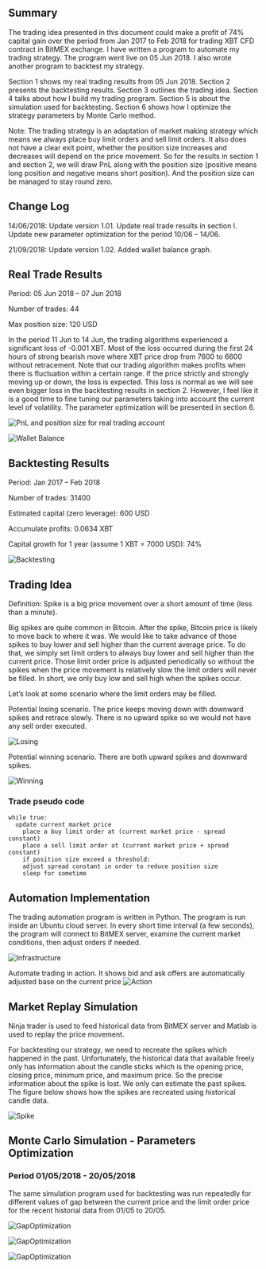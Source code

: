 ## Summary
The trading idea presented in this document could make a profit of 74% capital gain over the period from Jan 2017 to Feb 2018 for trading XBT CFD contract in BitMEX exchange. I have written a program to automate my trading strategy. The program went live on 05 Jun 2018. I also wrote another program to backtest my strategy.

Section 1 shows my real trading results from 05 Jun 2018. Section 2 presents the backtesting results. Section 3 outlines the trading idea. Section 4 talks about how I build my trading program. Section 5 is about the simulation used for backtesting. Section 6 shows how I optimize the strategy parameters by Monte Carlo method.

Note: The trading strategy is an adaptation of market making strategy which means we always place buy limit orders and sell limit orders. It also does not have a clear exit point, whether the position size increases and decreases will depend on the price movement. So for the results in section 1 and section 2, we will draw PnL along with the position size (positive means long position and negative means short position). And the position size can be managed to stay round zero.

## Change Log

14/06/2018: Update version 1.01. Update real trade results in section I. Update new parameter optimization for the period 10/06 – 14/06.

21/09/2018: Update version 1.02. Added wallet balance graph.

## Real Trade Results

Period: 05 Jun 2018 – 07 Jun 2018

Number of trades: 44

Max position size: 120 USD

In the period 11 Jun to 14 Jun, the trading algorithms experienced a significant loss of -0.001 XBT. Most of the loss occurred during the first 24 hours of strong bearish move where XBT price drop from 7600 to 6600 without retracement. Note that our trading algorithm makes profits when there is fluctuation within a certain range. If the price strictly and strongly moving up or down, the loss is expected. This loss is normal as we will see even bigger loss in the backtesting results in section 2. However, I feel like it is a good time to fine tuning our parameters taking into account the current level of volatility. The parameter optimization will be presented in section 6. 

![PnL and position size for real trading account](https://mtungle.github.io/images/Jump-Reversal-Marketmaker/p1-PnL.png)

![Wallet Balance](https://mtungle.github.io/images/Jump-Reversal-Marketmaker/p2-WalletBalance.png)

## Backtesting Results

Period: Jan 2017 – Feb 2018

Number of trades: 31400

Estimated capital (zero leverage): 600 USD

Accumulate profits: 0.0634 XBT

Capital growth for 1 year (assume 1 XBT = 7000 USD):  74%

![Backtesting](https://mtungle.github.io/images/Jump-Reversal-Marketmaker/p3-Backtesting.png)

## Trading Idea

Definition: Spike is a big price movement over a short amount of time (less than a minute).

Big spikes are quite common in Bitcoin. After the spike, Bitcoin price is likely to move back to where it was. We would like to take advance of those spikes to buy lower and sell higher than the current average price. To do that, we simply set limit orders to always buy lower and sell higher than the current price. Those limit order price is adjusted periodically so without the spikes when the price movement is relatively slow the limit orders will never be filled. In short, we only buy low and sell high when the spikes occur.

Let’s look at some scenario where the limit orders may be filled.

Potential losing scenario. The price keeps moving down with downward spikes and retrace slowly. There is no upward spike so we would not have any sell order executed.

![Losing](https://mtungle.github.io/images/Jump-Reversal-Marketmaker/p4-Losing.png)

Potential winning scenario. There are both upward spikes and downward spikes.

![Winning](https://mtungle.github.io/images/Jump-Reversal-Marketmaker/p5-Winning.png)

### Trade pseudo code
```
while true:
  update current market price
	place a buy limit order at (current market price - spread constant)
	place a sell limit order at (current market price + spread constant)
	if position size exceed a threshold:
	adjust spread constant in order to reduce position size
	sleep for sometime
```

## Automation Implementation

The trading automation program is written in Python. The program is run inside an Ubuntu cloud server. In every short time interval (a few seconds), the program will connect to BitMEX server, examine the current market conditions, then adjust orders if needed.

![Infrastructure](https://mtungle.github.io/images/Jump-Reversal-Marketmaker/p6-Infrastructure.png)


Automate trading in action. It shows bid and ask offers are automatically adjusted base on the current price
![Action](https://mtungle.github.io/images/Jump-Reversal-Marketmaker/p7-Action.png)

## Market Replay Simulation

Ninja trader is used to feed historical data from BitMEX server and Matlab is used to replay the price movement.

For backtesting our strategy, we need to recreate the spikes which happened in the past. Unfortunately, the historical data that available freely only has information about the candle sticks which is the opening price, closing price, minimum price, and maximum price. So the precise information about the spike is lost. We only can estimate the past spikes. The figure below shows how the spikes are recreated using historical candle data.

![Spike](https://mtungle.github.io/images/Jump-Reversal-Marketmaker/p8-Spike.png)

## Monte Carlo Simulation - Parameters Optimization

### Period 01/05/2018 - 20/05/2018

The same simulation program used for backtesting was run repeatedly for different values of gap between the current price and the limit order price for the recent historial data from 01/05 to 20/05.

![GapOptimization](https://mtungle.github.io/images/Jump-Reversal-Marketmaker/p9-GapOptimization.png)

![GapOptimization](https://mtungle.github.io/images/Jump-Reversal-Marketmaker/p10-GapOptimization.png)

![GapOptimization](https://mtungle.github.io/images/Jump-Reversal-Marketmaker/p11-GapOptimization.png)





















